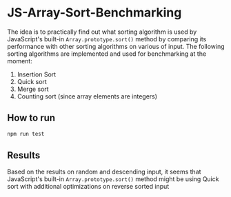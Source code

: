 # JS-Array-Sort-Benchmarking

The idea is to practically find out what sorting algorithm is used by JavaScript's built-in `Array.prototype.sort()` method by comparing its performance with other sorting algorithms on various of input.
The following sorting algorithms are implemented and used for benchmarking at the moment:

1. Insertion Sort
2. Quick sort
3. Merge sort
4. Counting sort (since array elements are integers)

## How to run

```bash
npm run test
```

## Results

Based on the results on random and descending input, it seems that JavaScript's built-in `Array.prototype.sort()` method might be using Quick sort with additional optimizations on reverse sorted input
